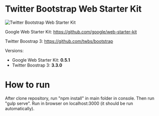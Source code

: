 Twitter Bootstrap Web Starter Kit
=================================
![Twitter Bootstrap Web Starter Kit](http://dszymczuk.pl/files/1514/1257/7390/Twitter_Bootstrap_Web_Starter_Kit.png)

Google Web Starter Kit:
https://github.com/google/web-starter-kit

Twitter Boostrap 3:
https://github.com/twbs/bootstrap

Versions:
 - Google Web Starter Kit: **0.5.1**
 - Twitter Boostrap 3: **3.3.0**

How to run
==========
After clone repository, run "npm install" in main folder in console. Then run "gulp serve".
Run in browser on localhost:3000 (it should be run automatically).



